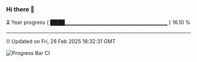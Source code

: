 ### Hi there 👋

⏳ Year progress { ████▁▁▁▁▁▁▁▁▁▁▁▁▁▁▁▁▁▁▁▁▁▁▁▁▁▁ } 16.10 %

---

⏰ Updated on Fri, 28 Feb 2025 18:32:31 GMT

![Progress Bar CI](https://github.com/DhruviPatel157/GitHub-Actions-Demo/workflows/Progress%20Bar%20CI/badge.svg)
